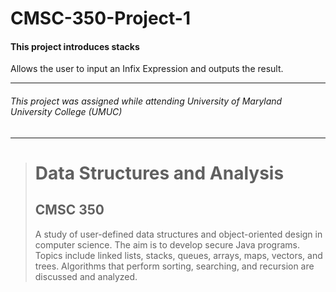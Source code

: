 # CMSC-350-Project-1
#### This project introduces stacks

Allows the user to input an Infix Expression and outputs the result.

---
###### This project was assigned while attending University of Maryland University College (UMUC)
---

><h1>Data Structures and Analysis</h1>
><h2>CMSC 350</h2>
><p>A study of user-defined data structures and object-oriented design in computer science. The aim is to develop secure Java programs. Topics include linked lists, stacks, queues, arrays, maps, vectors, and trees. Algorithms that perform sorting, searching, and recursion are discussed and analyzed.</p>
